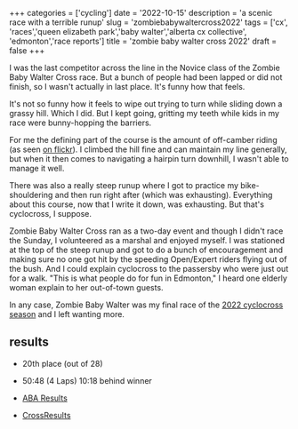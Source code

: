 +++
categories = ['cycling']
date = '2022-10-15'
description = 'a scenic race with a terrible runup'
slug = 'zombiebabywaltercross2022'
tags = ['cx', 'races','queen elizabeth park','baby walter','alberta cx collective', 'edmonton','race reports']
title = 'zombie baby walter cross 2022'
draft = false
+++

I was the last competitor across the line in the Novice class of the Zombie Baby Walter Cross race. But a bunch of people had been lapped or did not finish, so I wasn't actually in last place. It's funny how that feels.

It's not so funny how it feels to wipe out trying to turn while sliding down a grassy hill. Which I did. But I kept going, gritting my teeth while kids in my race were bunny-hopping the barriers.

For me the defining part of the course is the amount of off-camber riding (as seen [on flickr](https://flic.kr/p/2nT9zyn)). I climbed the hill fine and can maintain my line generally, but when it then comes to navigating a hairpin turn downhill, I wasn't able to manage it well.

There was also a really steep runup where I got to practice my bike-shouldering and then run right after (which was exhausting). Everything about this course, now that I write it down, was exhausting. But that's cyclocross, I suppose.

Zombie Baby Walter Cross ran as a two-day event and though I didn't race the Sunday, I volunteered as a marshal and enjoyed myself. I was stationed at the top of the steep runup and got to do a bunch of encouragement and making sure no one got hit by the speeding Open/Expert riders flying out of the bush. And I could explain cyclocross to the passersby who were just out for a walk. "This is what people do for fun in Edmonton," I heard one elderly woman explain to her out-of-town guests.

In any case, Zombie Baby Walter was my final race of the [2022 cyclocross season](../cxseason2022/) and I left wanting more.

## results

* 20th place (out of 28)
* 50:48 (4 Laps) 10:18 behind winner

* [ABA Results](https://www.albertabicycle.ab.ca/uploads/files/Results%20-%202022%20Zombie%20Baby%20Walter%20SAT.pdf)
* [CrossResults](https://www.crossresults.com/race/11590)